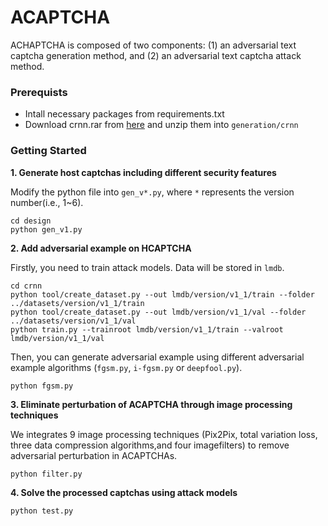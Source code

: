 # ACAPTCHA

ACHAPTCHA is composed of two components: (1) an adversarial text captcha generation method, and (2) an adversarial text captcha attack method.



### Prerequists

* Intall necessary packages from requirements.txt
* Download crnn.rar from [here](https://drive.google.com/file/d/1NFYGkOPUycYjqvOBRrwsQArRWCBSI0DK/view?usp=sharing) and unzip them into `generation/crnn`



### Getting Started

**1. Generate host captchas including different security features** 

Modify the python file into `gen_v*.py`, where `*` represents the version number(i.e., 1~6).

```
cd design
python gen_v1.py
```



**2. Add adversarial example on HCAPTCHA**

Firstly, you need to train attack models. Data will be stored in `lmdb`.

```
cd crnn
python tool/create_dataset.py --out lmdb/version/v1_1/train --folder ../datasets/version/v1_1/train
python tool/create_dataset.py --out lmdb/version/v1_1/val --folder ../datasets/version/v1_1/val
python train.py --trainroot lmdb/version/v1_1/train --valroot lmdb/version/v1_1/val
```

Then, you can generate adversarial example using different adversarial example algorithms (`fgsm.py`, `i-fgsm.py` or `deepfool.py`).

```
python fgsm.py
```



**3.  Eliminate perturbation of ACAPTCHA through image processing techniques**

We integrates 9 image processing techniques (Pix2Pix, total variation loss, three data compression algorithms,and four imagefilters) to remove adversarial perturbation in ACAPTCHAs.

```
python filter.py
```



**4. Solve the processed captchas using attack models**

```
python test.py
```



